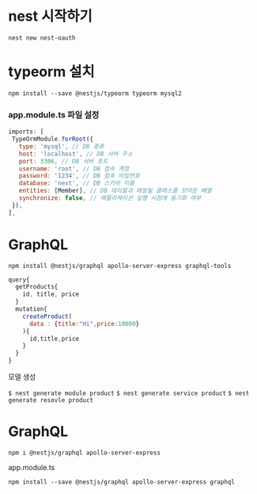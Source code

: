 # nest 시작하기

`nest new nest-oauth`

# typeorm 설치

`npm install --save @nestjs/typeorm typeorm mysql2`

### app.module.ts 파일 설정

```js
imports: [
 TypeOrmModule.forRoot({
   type: 'mysql', // DB 종류
   host: 'localhost', // DB 서버 주소
   port: 3306, // DB 서버 포트
   username: 'root', // DB 접속 계정
   password: '1234', // DB 접속 비밀번호
   database: 'nest', // DB 스키마 이름
   entities: [Member], // DB 테이블과 매핑될 클래스를 모아둔 배열
   synchronize: false, // 애플리케이션 실행 시점에 동기화 여부
 }),
],
```

# GraphQL

`npm install @nestjs/graphql apollo-server-express graphql-tools`

```js
query{
  getProducts{
    id, title, price
  }
  mutation{
    createProduct(
      data : {title:"Hi",price:10000}
    ){
      id,title,price
    }
  }
}
```

모델 생성

`$ nest generate module product`
`$ nest generate service product`
`$ nest generate resovle product`

# GraphQL

`npm i @nestjs/graphql apollo-server-express`

app.module.ts

`npm install --save @nestjs/graphql apollo-server-express graphql`
